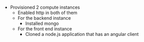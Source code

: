 * Provisioned 2 compute instances
    * Enabled http in both of them 
    * For the backend instance
        * Installed mongo
    * For the front end instance
        * Cloned a node.js application that has an angular client